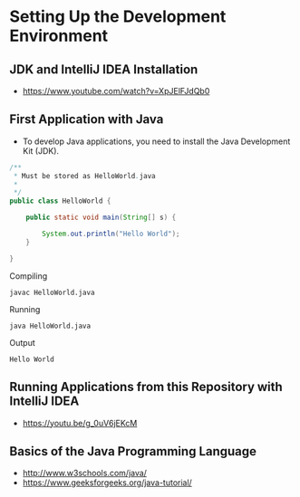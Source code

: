 # Setting Up the Development Environment

## JDK and IntelliJ IDEA Installation
  * https://www.youtube.com/watch?v=XpJElFJdQb0

## First Application with Java

* To develop Java applications, you need to install the Java Development Kit (JDK).

```java
/**
 * Must be stored as HelloWorld.java
 *
 */
public class HelloWorld {

    public static void main(String[] s) {

        System.out.println("Hello World");
    }

}
```

Compiling
```console
javac HelloWorld.java
```

Running
```console
java HelloWorld.java
```

Output
```console
Hello World
```
## Running Applications from this Repository with IntelliJ IDEA
 * https://youtu.be/g_0uV6jEKcM

## Basics of the Java Programming Language

* http://www.w3schools.com/java/ 
* https://www.geeksforgeeks.org/java-tutorial/
